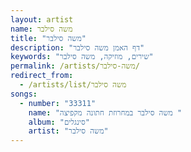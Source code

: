 ```yaml
---
layout: artist
name: משה סילבר
title: "משה סילבר"
description: "דף האמן משה סילבר"
keywords: "שירים, מוזיקה, משה סילבר"
permalink: /artists/משה-סילבר/
redirect_from:
  - /artists/list/משה סילבר
songs:
  - number: "33311"
    name: "משה סילבר במחרוזת חתונה מקפיצה "
    album: "סינגלים"
    artist: "משה סילבר"
---
```

